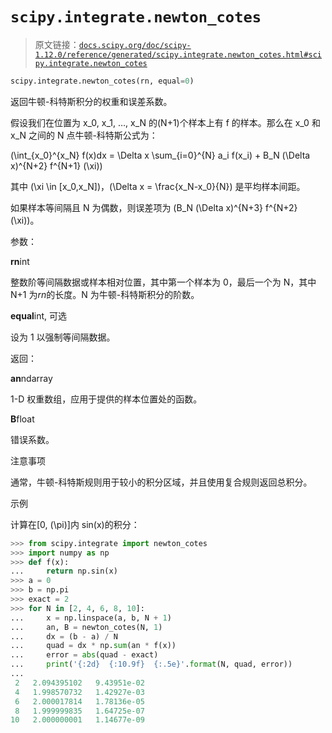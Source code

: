 # `scipy.integrate.newton_cotes`

> 原文链接：[`docs.scipy.org/doc/scipy-1.12.0/reference/generated/scipy.integrate.newton_cotes.html#scipy.integrate.newton_cotes`](https://docs.scipy.org/doc/scipy-1.12.0/reference/generated/scipy.integrate.newton_cotes.html#scipy.integrate.newton_cotes)

```py
scipy.integrate.newton_cotes(rn, equal=0)
```

返回牛顿-科特斯积分的权重和误差系数。

假设我们在位置为 x_0, x_1, …, x_N 的(N+1)个样本上有 f 的样本。那么在 x_0 和 x_N 之间的 N 点牛顿-科特斯公式为：

\(\int_{x_0}^{x_N} f(x)dx = \Delta x \sum_{i=0}^{N} a_i f(x_i) + B_N (\Delta x)^{N+2} f^{N+1} (\xi)\)

其中 \(\xi \in [x_0,x_N]\)，\(\Delta x = \frac{x_N-x_0}{N}\) 是平均样本间距。

如果样本等间隔且 N 为偶数，则误差项为 \(B_N (\Delta x)^{N+3} f^{N+2}(\xi)\)。

参数：

**rn**int

整数阶等间隔数据或样本相对位置，其中第一个样本为 0，最后一个为 N，其中 N+1 为*rn*的长度。N 为牛顿-科特斯积分的阶数。

**equal**int, 可选

设为 1 以强制等间隔数据。

返回：

**an**ndarray

1-D 权重数组，应用于提供的样本位置处的函数。

**B**float

错误系数。

注意事项

通常，牛顿-科特斯规则用于较小的积分区域，并且使用复合规则返回总积分。

示例

计算在[0, \(\pi\)]内 sin(x)的积分：

```py
>>> from scipy.integrate import newton_cotes
>>> import numpy as np
>>> def f(x):
...     return np.sin(x)
>>> a = 0
>>> b = np.pi
>>> exact = 2
>>> for N in [2, 4, 6, 8, 10]:
...     x = np.linspace(a, b, N + 1)
...     an, B = newton_cotes(N, 1)
...     dx = (b - a) / N
...     quad = dx * np.sum(an * f(x))
...     error = abs(quad - exact)
...     print('{:2d}  {:10.9f}  {:.5e}'.format(N, quad, error))
...
 2   2.094395102   9.43951e-02
 4   1.998570732   1.42927e-03
 6   2.000017814   1.78136e-05
 8   1.999999835   1.64725e-07
10   2.000000001   1.14677e-09 
```
